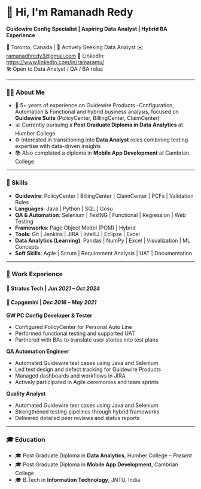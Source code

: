 # 👋 Hi, I'm Ramanadh Redy
**Guidewire Config Specialist | Aspiring Data Analyst | Hybrid BA Experience**

📍 Toronto, Canada | 💼 Actively Seeking Data Analyst
✉️ ramanadhredy3@gmail.com
🔗 LinkedIn: https://www.linkedin.com/in/ramaramu/  
🛠️ Open to Data Analyst / QA / BA roles

---

### 🧑‍💻 About Me

- 🎯 5+ years of experience on Guidewire Products -Configuration, Automation & Functional and hybrid business analysis, focused on **Guidewire Suite** (PolicyCenter, BillingCenter, ClaimCenter)
- 📊 Currently pursuing a **Post Graduate Diploma in Data Analytics** at Humber College
- ⚙️ Interested in transitioning into **Data Analyst** roles combining testing expertise with data-driven insights
- 📚 Also completed a diploma in **Mobile App Development** at Cambrian College

---

### 🚀 Skills

- **Guidewire**: PolicyCenter | BillingCenter | ClaimCenter | PCFs | Validation Rules
- **Languages**: Java | Python | SQL | Gosu  
- **QA & Automation**: Selenium | TestNG | Functional | Regression | Web Testing
- **Frameworks**: Page Object Model (POM) | Hybrid  
- **Tools**: Git | Jenkins | JIRA | IntelliJ | Eclipse | Excel  
- **Data Analytics (Learning)**: Pandas | NumPy | Excel | Visualization | ML Concepts  
- **Soft Skills**: Agile | Scrum | Requirement Analysis | UAT | Documentation

---

### 🧪 Work Experience

#### 📍 Stratus Tech | *Jun 2021 – Oct 2024*  
#### 📍 Capgemini | *Dec 2016 – May 2021*  

**GW PC Config Developer & Tester**  
- Configured PolicyCenter for Personal Auto Line  
- Performed functional testing and supported UAT  
- Partnered with BAs to translate user stories into test plans  

**QA Automation Engineer**  
- Automated Guidewire test cases using Java and Selenium
- Led test design and defect tracking for Guidewire Products
- Managed dashboards and workflows in JIRA  
- Actively participated in Agile ceremonies and team sprints
  
**Quality Analyst**  
- Automated Guidewire test cases using Java and Selenium
- Strengthened testing pipelines through hybrid frameworks  
- Delivered detailed peer reviews and status reports  

---

### 🎓 Education

- 🎓 Post Graduate Diploma in **Data Analytics**, Humber College – *Present*  
- 🎓 Post Graduate Diploma in **Mobile App Development**, Cambrian College  
- 🎓 B.Tech in **Information Technology**, JNTU, India  
